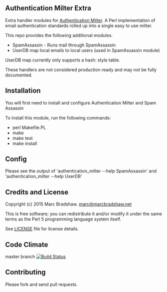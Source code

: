 Authentication Milter Extra
---------------------------

Extra handler modules for [Authentication Milter](https://github.com/fastmail/authentication_milter).
A Perl implementation of email authentication standards rolled up into a single easy to use milter.

This repo provides the following additional modules.

- SpamAssassin - Runs mail through SpamAssassin
- UserDB map local emails to local users (used in SpamAssassin module)

UserDB map currently only supports a hash: style table.

These handlers are not considered production ready and may not be fully documented.

Installation
------------

You will first need to install and configure Authentication Milter and Spam Assassin

To install this module, run the following commands:

 - perl Makefile.PL
 - make
 - make test
 - make install

Config
------

Please see the output of 'authentication_milter --help SpamAssassin' and
'authentication_milter --help UserDB'

Credits and License
-------------------

Copyright (c) 2015 Marc Bradshaw. <marc@marcbradshaw.net>

This is free software; you can redistribute it and/or modify it under the
same terms as the Perl 5 programming language system itself.

See [LICENSE](LICENSE) file for license details.

Code Climate
------------

master branch [![Build Status](https://travis-ci.org/marcbradshaw/authentication_milter_extra.svg?branch=master)](https://travis-ci.org/marcbradshaw/authentication_milter_extra)

Contributing
------------

Please fork and send pull requests.

